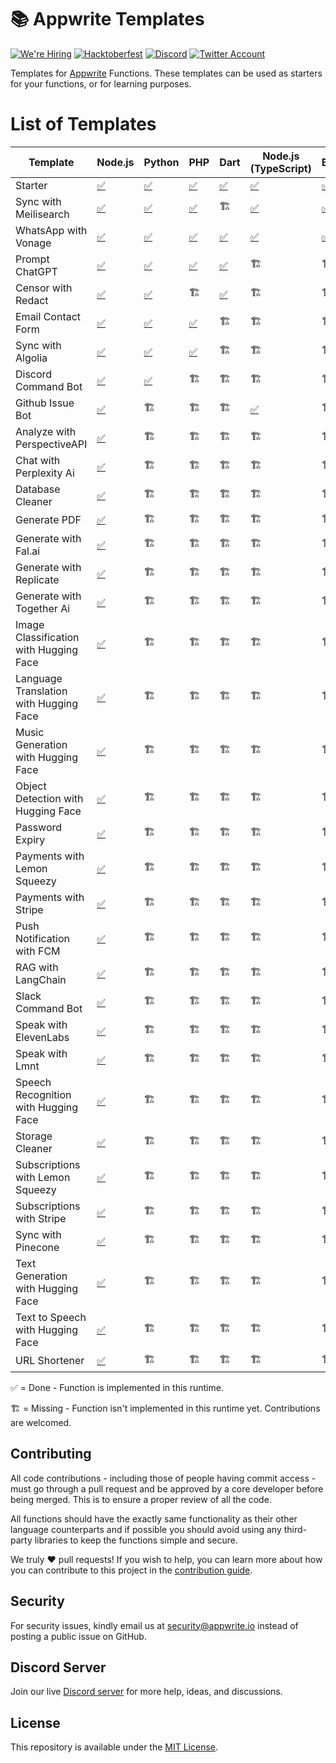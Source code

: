 # 📚 Appwrite Templates

[![We're Hiring](https://img.shields.io/static/v1?label=We're&message=Hiring&color=blue&style=flat-square)](https://appwrite.io/company/careers)
[![Hacktoberfest](https://img.shields.io/static/v1?label=hacktoberfest&message=ready&color=191120&style=flat-square)](https://hacktoberfest.appwrite.io)
[![Discord](https://img.shields.io/discord/564160730845151244?label=discord&style=flat-square)](https://appwrite.io/discord?r=Github)
[![Twitter Account](https://img.shields.io/twitter/follow/appwrite?color=00acee&label=twitter&style=flat-square)](https://twitter.com/appwrite)

Templates for [Appwrite](https://appwrite.io/) Functions. These templates can be used as starters for your functions, or for learning purposes.

# List of Templates

<!-- TABLE:START -->

| Template                               | Node.js                                          | Python                             | PHP                             | Dart                            | Node.js (TypeScript)                        | Bun                             | Deno                             | Ruby                             | Kotlin                             | C++               | .NET                 | Java               | Swift               |
| -------------------------------------- | ------------------------------------------------ | ---------------------------------- | ------------------------------- | ------------------------------- | ------------------------------------------- | ------------------------------- | -------------------------------- | -------------------------------- | ---------------------------------- | ----------------- | -------------------- | ------------------ | ------------------- |
| Starter                                | [✅](node/starter)                               | [✅](python/starter)               | [✅](php/starter)               | [✅](dart/starter)              | [✅](node-typescript/starter)               | [✅](bun/starter)               | [✅](deno/starter)               | [✅](ruby/starter)               | [✅](kotlin/starter)               | [✅](cpp/starter) | [✅](dotnet/starter) | [✅](java/starter) | [✅](swift/starter) |
| Sync with Meilisearch                  | [✅](node/sync-with-meilisearch)                 | [✅](python/sync_with_meilisearch) | [✅](php/sync-with-meilisearch) | 🏗️                              | [✅](node-typescript/sync-with-meilisearch) | [✅](bun/sync-with-meilisearch) | [✅](deno/sync-with-meilisearch) | [✅](ruby/sync_with_meilisearch) | [✅](kotlin/sync-with-meilisearch) | 🏗️                | 🏗️                   | 🏗️                 | 🏗️                  |
| WhatsApp with Vonage                   | [✅](node/whatsapp-with-vonage)                  | [✅](python/whatsapp_with_vonage)  | [✅](php/whatsapp-with-vonage)  | [✅](dart/whatsapp_with_vonage) | [✅](node-typescript/whatsapp-with-vonage)  | [✅](bun/whatsapp-with-vonage)  | [✅](deno/whatsapp-with-vonage)  | [✅](ruby/whatsapp-with-vonage)  | 🏗️                                 | 🏗️                | 🏗️                   | 🏗️                 | 🏗️                  |
| Prompt ChatGPT                         | [✅](node/prompt-chatgpt)                        | [✅](python/prompt_chatgpt)        | [✅](php/prompt-chatgpt)        | [✅](dart/prompt_chatgpt)       | 🏗️                                          | 🏗️                              | 🏗️                               | 🏗️                               | 🏗️                                 | 🏗️                | 🏗️                   | 🏗️                 | 🏗️                  |
| Censor with Redact                     | [✅](node/censor-with-redact)                    | [✅](python/censor_with_redact)    | 🏗️                              | [✅](dart/censor_with_redact)   | 🏗️                                          | 🏗️                              | 🏗️                               | 🏗️                               | 🏗️                                 | 🏗️                | 🏗️                   | 🏗️                 | 🏗️                  |
| Email Contact Form                     | [✅](node/email-contact-form)                    | [✅](python/email_contact_form)    | [✅](php/email-contact-form)    | 🏗️                              | 🏗️                                          | 🏗️                              | 🏗️                               | 🏗️                               | 🏗️                                 | 🏗️                | 🏗️                   | 🏗️                 | 🏗️                  |
| Sync with Algolia                      | [✅](node/sync-with-algolia)                     | [✅](python/sync_with_algolia)     | [✅](php/sync-with-algolia)     | 🏗️                              | 🏗️                                          | 🏗️                              | 🏗️                               | 🏗️                               | 🏗️                                 | 🏗️                | 🏗️                   | 🏗️                 | 🏗️                  |
| Discord Command Bot                    | [✅](node/discord-command-bot)                   | [✅](python/discord_command_bot)   | 🏗️                              | 🏗️                              | 🏗️                                          | 🏗️                              | 🏗️                               | 🏗️                               | 🏗️                                 | 🏗️                | 🏗️                   | 🏗️                 | 🏗️                  |
| Github Issue Bot                       | [✅](node/github-issue-bot)                      | 🏗️                                 | 🏗️                              | 🏗️                              | [✅](node-typescript/github-issue-bot)      | 🏗️                              | 🏗️                               | 🏗️                               | 🏗️                                 | 🏗️                | 🏗️                   | 🏗️                 | 🏗️                  |
| Analyze with PerspectiveAPI            | [✅](node/analyze-with-perspectiveapi)           | 🏗️                                 | 🏗️                              | 🏗️                              | 🏗️                                          | 🏗️                              | 🏗️                               | 🏗️                               | 🏗️                                 | 🏗️                | 🏗️                   | 🏗️                 | 🏗️                  |
| Chat with Perplexity Ai                | [✅](node/chat-with-perplexity-ai)               | 🏗️                                 | 🏗️                              | 🏗️                              | 🏗️                                          | 🏗️                              | 🏗️                               | 🏗️                               | 🏗️                                 | 🏗️                | 🏗️                   | 🏗️                 | 🏗️                  |
| Database Cleaner                       | [✅](node/database-cleaner)                      | 🏗️                                 | 🏗️                              | 🏗️                              | 🏗️                                          | 🏗️                              | 🏗️                               | 🏗️                               | 🏗️                                 | 🏗️                | 🏗️                   | 🏗️                 | 🏗️                  |
| Generate PDF                           | [✅](node/generate-pdf)                          | 🏗️                                 | 🏗️                              | 🏗️                              | 🏗️                                          | 🏗️                              | 🏗️                               | 🏗️                               | 🏗️                                 | 🏗️                | 🏗️                   | 🏗️                 | 🏗️                  |
| Generate with Fal.ai                   | [✅](node/generate-with-fal)                     | 🏗️                                 | 🏗️                              | 🏗️                              | 🏗️                                          | 🏗️                              | 🏗️                               | 🏗️                               | 🏗️                                 | 🏗️                | 🏗️                   | 🏗️                 | 🏗️                  |
| Generate with Replicate                | [✅](node/generate-with-replicate)               | 🏗️                                 | 🏗️                              | 🏗️                              | 🏗️                                          | 🏗️                              | 🏗️                               | 🏗️                               | 🏗️                                 | 🏗️                | 🏗️                   | 🏗️                 | 🏗️                  |
| Generate with Together Ai              | [✅](node/generate-with-together-ai)             | 🏗️                                 | 🏗️                              | 🏗️                              | 🏗️                                          | 🏗️                              | 🏗️                               | 🏗️                               | 🏗️                                 | 🏗️                | 🏗️                   | 🏗️                 | 🏗️                  |
| Image Classification with Hugging Face | [✅](node/image-classification-with-huggingface) | 🏗️                                 | 🏗️                              | 🏗️                              | 🏗️                                          | 🏗️                              | 🏗️                               | 🏗️                               | 🏗️                                 | 🏗️                | 🏗️                   | 🏗️                 | 🏗️                  |
| Language Translation with Hugging Face | [✅](node/language-translation-with-huggingface) | 🏗️                                 | 🏗️                              | 🏗️                              | 🏗️                                          | 🏗️                              | 🏗️                               | 🏗️                               | 🏗️                                 | 🏗️                | 🏗️                   | 🏗️                 | 🏗️                  |
| Music Generation with Hugging Face     | [✅](node/music-generation-with-huggingface)     | 🏗️                                 | 🏗️                              | 🏗️                              | 🏗️                                          | 🏗️                              | 🏗️                               | 🏗️                               | 🏗️                                 | 🏗️                | 🏗️                   | 🏗️                 | 🏗️                  |
| Object Detection with Hugging Face     | [✅](node/object-detection-with-huggingface)     | 🏗️                                 | 🏗️                              | 🏗️                              | 🏗️                                          | 🏗️                              | 🏗️                               | 🏗️                               | 🏗️                                 | 🏗️                | 🏗️                   | 🏗️                 | 🏗️                  |
| Password Expiry                        | [✅](node/password-expiry)                       | 🏗️                                 | 🏗️                              | 🏗️                              | 🏗️                                          | 🏗️                              | 🏗️                               | 🏗️                               | 🏗️                                 | 🏗️                | 🏗️                   | 🏗️                 | 🏗️                  |
| Payments with Lemon Squeezy            | [✅](node/payments-with-lemon-squeezy)           | 🏗️                                 | 🏗️                              | 🏗️                              | 🏗️                                          | 🏗️                              | 🏗️                               | 🏗️                               | 🏗️                                 | 🏗️                | 🏗️                   | 🏗️                 | 🏗️                  |
| Payments with Stripe                   | [✅](node/payments-with-stripe)                  | 🏗️                                 | 🏗️                              | 🏗️                              | 🏗️                                          | 🏗️                              | 🏗️                               | 🏗️                               | 🏗️                                 | 🏗️                | 🏗️                   | 🏗️                 | 🏗️                  |
| Push Notification with FCM             | [✅](node/push-notification-with-fcm)            | 🏗️                                 | 🏗️                              | 🏗️                              | 🏗️                                          | 🏗️                              | 🏗️                               | 🏗️                               | 🏗️                                 | 🏗️                | 🏗️                   | 🏗️                 | 🏗️                  |
| RAG with LangChain                     | [✅](node/rag-with-langchain)                    | 🏗️                                 | 🏗️                              | 🏗️                              | 🏗️                                          | 🏗️                              | 🏗️                               | 🏗️                               | 🏗️                                 | 🏗️                | 🏗️                   | 🏗️                 | 🏗️                  |
| Slack Command Bot                      | [✅](node/slack-command-bot)                     | 🏗️                                 | 🏗️                              | 🏗️                              | 🏗️                                          | 🏗️                              | 🏗️                               | 🏗️                               | 🏗️                                 | 🏗️                | 🏗️                   | 🏗️                 | 🏗️                  |
| Speak with ElevenLabs                  | [✅](node/speak-with-elevenlabs)                 | 🏗️                                 | 🏗️                              | 🏗️                              | 🏗️                                          | 🏗️                              | 🏗️                               | 🏗️                               | 🏗️                                 | 🏗️                | 🏗️                   | 🏗️                 | 🏗️                  |
| Speak with Lmnt                        | [✅](node/speak-with-lmnt)                       | 🏗️                                 | 🏗️                              | 🏗️                              | 🏗️                                          | 🏗️                              | 🏗️                               | 🏗️                               | 🏗️                                 | 🏗️                | 🏗️                   | 🏗️                 | 🏗️                  |
| Speech Recognition with Hugging Face   | [✅](node/speech-recognition-with-huggingface)   | 🏗️                                 | 🏗️                              | 🏗️                              | 🏗️                                          | 🏗️                              | 🏗️                               | 🏗️                               | 🏗️                                 | 🏗️                | 🏗️                   | 🏗️                 | 🏗️                  |
| Storage Cleaner                        | [✅](node/storage-cleaner)                       | 🏗️                                 | 🏗️                              | 🏗️                              | 🏗️                                          | 🏗️                              | 🏗️                               | 🏗️                               | 🏗️                                 | 🏗️                | 🏗️                   | 🏗️                 | 🏗️                  |
| Subscriptions with Lemon Squeezy       | [✅](node/subscriptions-with-lemon-squeezy)      | 🏗️                                 | 🏗️                              | 🏗️                              | 🏗️                                          | 🏗️                              | 🏗️                               | 🏗️                               | 🏗️                                 | 🏗️                | 🏗️                   | 🏗️                 | 🏗️                  |
| Subscriptions with Stripe              | [✅](node/subscriptions-with-stripe)             | 🏗️                                 | 🏗️                              | 🏗️                              | 🏗️                                          | 🏗️                              | 🏗️                               | 🏗️                               | 🏗️                                 | 🏗️                | 🏗️                   | 🏗️                 | 🏗️                  |
| Sync with Pinecone                     | [✅](node/sync-with-pinecone)                    | 🏗️                                 | 🏗️                              | 🏗️                              | 🏗️                                          | 🏗️                              | 🏗️                               | 🏗️                               | 🏗️                                 | 🏗️                | 🏗️                   | 🏗️                 | 🏗️                  |
| Text Generation with Hugging Face      | [✅](node/text-generation-with-huggingface)      | 🏗️                                 | 🏗️                              | 🏗️                              | 🏗️                                          | 🏗️                              | 🏗️                               | 🏗️                               | 🏗️                                 | 🏗️                | 🏗️                   | 🏗️                 | 🏗️                  |
| Text to Speech with Hugging Face       | [✅](node/text-to-speech-with-huggingface)       | 🏗️                                 | 🏗️                              | 🏗️                              | 🏗️                                          | 🏗️                              | 🏗️                               | 🏗️                               | 🏗️                                 | 🏗️                | 🏗️                   | 🏗️                 | 🏗️                  |
| URL Shortener                          | [✅](node/url-shortener)                         | 🏗️                                 | 🏗️                              | 🏗️                              | 🏗️                                          | 🏗️                              | 🏗️                               | 🏗️                               | 🏗️                                 | 🏗️                | 🏗️                   | 🏗️                 | 🏗️                  |

<!-- TABLE:END -->

✅ = Done - Function is implemented in this runtime.

🏗️ = Missing - Function isn't implemented in this runtime yet. Contributions are welcomed.

## Contributing

All code contributions - including those of people having commit access - must go through a pull request and be approved by a core developer before being merged. This is to ensure a proper review of all the code.

All functions should have the exactly same functionality as their other language counterparts and if possible you should avoid using any third-party libraries to keep the functions simple and secure.

We truly ❤️ pull requests! If you wish to help, you can learn more about how you can contribute to this project in the [contribution guide](https://github.com/open-runtimes/.github/blob/main/CONTRIBUTING.md).

## Security

For security issues, kindly email us at [security@appwrite.io](mailto:security@appwrite.io) instead of posting a public issue on GitHub.

## Discord Server

Join our live [Discord server](https://appwrite.io/discord) for more help, ideas, and discussions.

## License

This repository is available under the [MIT License](./LICENSE).
